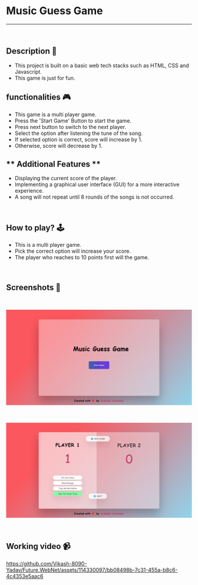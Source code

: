 # **Music Guess Game** 

---

<br>

## **Description 📃** 
- This project is built on a basic web tech stacks such as HTML, CSS and Javascript.
- This game is just for fun.

## **functionalities 🎮** 
- This game is a multi player game.
- Press the 'Start Game' Button to start the game.
- Press next button to switch to the next player.
- Select the option after listening the tune of the song.
- If selected option is correct, score will increase by 1.
- Otherwise, score will decrease by 1.

## ** Additional Features **
- Displaying the current score of the player.
- Implementing a graphical user interface (GUI) for a more interactive experience.
- A song will not repeat until 8 rounds of the songs is not occurred.

<br>

## **How to play? 🕹️**
- This is a multi player game.
- Pick the correct option will increase your score.
- The player who reaches to 10 points first will the game.

<br>

## **Screenshots 📸**

<br>

![image](./images/Music_Guess_Game.png)

<br>

![image](./images/Music_Guess_Game1.png)

<br>

## **Working video 📹**
<!-- add your working video over here -->
https://github.com/Vikash-8090-Yadav/Future.WebNet/assets/114330097/bb08498b-7c31-455a-b8c6-4c4353e5aac6
